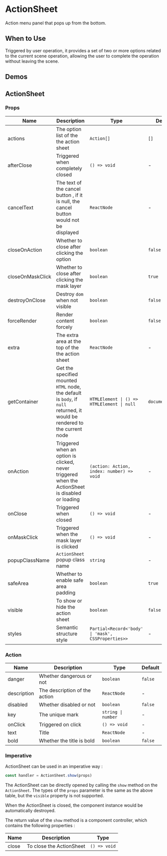 # ActionSheet

Action menu panel that pops up from the bottom.

## When to Use

Triggered by user operation, it provides a set of two or more options related to the current scene operation, allowing the user to complete the operation without leaving the scene.

## Demos

<code src="./demos/demo1.tsx"></code>

## ActionSheet

### Props

| Name             | Description                                                                                                                | Type                                               | Default         | Version |
| ---------------- | -------------------------------------------------------------------------------------------------------------------------- | -------------------------------------------------- | --------------- | ------- |
| actions          | The option list of the the action sheet                                                                                    | `Action[]`                                         | `[]`            |
| afterClose       | Triggered when completely closed                                                                                           | `() => void`                                       | -               |
| cancelText       | The text of the cancel button , if it is null, the cancel button would not be displayed                                    | `ReactNode`                                        | -               |
| closeOnAction    | Whether to close after clicking the option                                                                                 | `boolean`                                          | `false`         |
| closeOnMaskClick | Whether to close after clicking the mask layer                                                                             | `boolean`                                          | `true`          |
| destroyOnClose   | Destroy `dom` when not visible                                                                                             | `boolean`                                          | `false`         |
| forceRender      | Render content forcely                                                                                                     | `boolean`                                          | `false`         |
| extra            | The extra area at the top of the the action sheet                                                                          | `ReactNode`                                        | -               |
| getContainer     | Get the specified mounted `HTML` node, the default is `body`, if `null` returned, it would be rendered to the current node | `HTMLElement \| () => HTMLElement \| null`         | `document.body` |
| onAction         | Triggered when an option is clicked, never triggered when the ActionSheet is disabled or loading                           | `(action: Action, index: number) => void`          | -               |
| onClose          | Triggered when closed                                                                                                      | `() => void`                                       | -               |
| onMaskClick      | Triggered when the mask layer is clicked                                                                                   | `() => void`                                       | -               |
| popupClassName   | `ActionSheet` popup class name                                                                                             | `string`                                           | -               |
| safeArea         | Whether to enable safe area padding                                                                                        | `boolean`                                          | `true`          |
| visible          | To show or hide the action sheet                                                                                           | `boolean`                                          | `false`         |
| styles           | Semantic structure style                                                                                                   | `Partial<Record<'body' \| 'mask', CSSProperties>>` | -               | 5.33.0  |

### Action

| Name        | Description                   | Type               | Default |
| ----------- | ----------------------------- | ------------------ | ------- |
| danger      | Whether dangerous or not      | `boolean`          | `false` |
| description | The description of the action | `ReactNode`        | -       |
| disabled    | Whether disabled or not       | `boolean`          | `false` |
| key         | The unique mark               | `string \| number` | -       |
| onClick     | Triggered on click            | `() => void`       | -       |
| text        | Title                         | `ReactNode`        | -       |
| bold        | Whether the title is bold     | `boolean`          | `false` |

### Imperative

ActionSheet can be used in an imperative way :

```ts | pure
const handler = ActionSheet.show(props)
```

The ActionSheet can be directly opened by calling the `show` method on the `ActionSheet`. The types of the `props` parameter is the same as the above table, but the `visible` property is not supported.

When the ActionSheet is closed, the component instance would be automatically destroyed.

The return value of the `show` method is a component controller, which contains the following properties :

| Name  | Description              | Type         |
| ----- | ------------------------ | ------------ |
| close | To close the ActionSheet | `() => void` |
